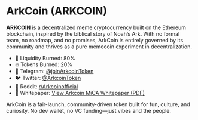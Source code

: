 # ArkCoin (ARKCOIN)

**ARKCOIN** is a decentralized meme cryptocurrency built on the Ethereum blockchain, inspired by the biblical story of Noah’s Ark. With no formal team, no roadmap, and no promises, ArkCoin is entirely governed by its community and thrives as a pure memecoin experiment in decentralization.

- 🔁 Liquidity Burned: 80%
- 🔥 Tokens Burned: 20%
- 💬 Telegram: [@joinArkcoinToken](https://t.me/joinArkcoinToken)
- 🐦 Twitter: [@ArkcoinToken](https://twitter.com/ArkcoinToken)
- 👾 Reddit: [r/Arkcoinofficial](https://www.reddit.com/r/Arkcoinofficial/)
- 📄 Whitepaper: [View Arkcoin MiCA Whitepaper (PDF)](https://github.com/ArkcoinToken/ArkCoin/blob/2ce826a07a06973c150ed3cd4fdb8eb53201bc24/Whitepaper/Arkcoin%202.pdf)

ArkCoin is a fair-launch, community-driven token built for fun, culture, and curiosity. No dev wallet, no VC funding—just vibes and the people.
